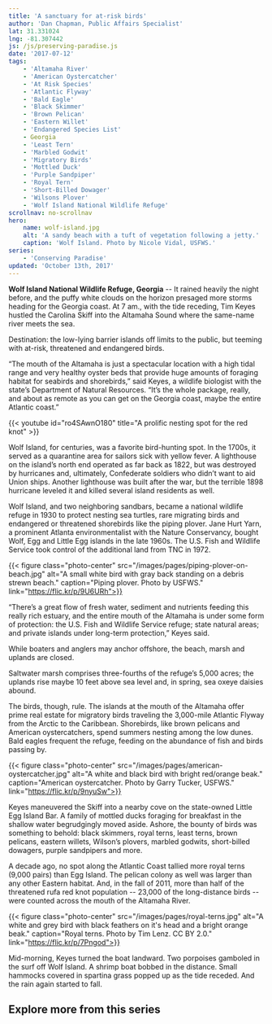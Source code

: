 ```yaml
---
title: 'A sanctuary for at-risk birds'
author: 'Dan Chapman, Public Affairs Specialist'
lat: 31.331024
lng: -81.307442
js: /js/preserving-paradise.js
date: '2017-07-12'
tags:
    - 'Altamaha River'
    - 'American Oystercatcher'
    - 'At Risk Species'
    - 'Atlantic Flyway'
    - 'Bald Eagle'
    - 'Black Skimmer'
    - 'Brown Pelican'
    - 'Eastern Willet'
    - 'Endangered Species List'
    - Georgia
    - 'Least Tern'
    - 'Marbled Godwit'
    - 'Migratory Birds'
    - 'Mottled Duck'
    - 'Purple Sandpiper'
    - 'Royal Tern'
    - 'Short-Billed Dowager'
    - 'Wilsons Plover'
    - 'Wolf Island National Wildlife Refuge'
scrollnav: no-scrollnav
hero:
    name: wolf-island.jpg
    alt: 'A sandy beach with a tuft of vegetation following a jetty.'
    caption: 'Wolf Island. Photo by Nicole Vidal, USFWS.'
series:
    - 'Conserving Paradise'
updated: 'October 13th, 2017'
---
```


**Wolf Island National Wildlife Refuge, Georgia** -- It rained heavily the night before, and the puffy white clouds on the horizon presaged more storms heading for the Georgia coast. At 7 am., with the tide receding, Tim Keyes hustled the Carolina Skiff into the Altamaha Sound where the same-name river meets the sea.

Destination: the low-lying barrier islands off limits to the public, but teeming with at-risk, threatened and endangered birds. 

“The mouth of the Altamaha is just a spectacular location with a high tidal range and very healthy oyster beds that provide huge amounts of foraging habitat for seabirds and shorebirds,” said Keyes, a wildlife biologist with the state’s Department of Natural Resources. “It’s the whole package, really, and about as remote as you can get on the Georgia coast, maybe the entire Atlantic coast.”

{{< youtube id="ro4SAwnO180" title="A prolific nesting spot for the red knot" >}}

Wolf Island, for centuries, was a favorite bird-hunting spot. In the 1700s, it served as a quarantine area for sailors sick with yellow fever. A lighthouse on the island’s north end operated as far back as 1822, but was destroyed by hurricanes and, ultimately, Confederate soldiers who didn’t want to aid Union ships. Another lighthouse was built after the war, but the terrible 1898 hurricane leveled it and killed several island residents as well.

Wolf Island, and two neighboring sandbars, became a national wildlife refuge in 1930 to protect nesting sea turtles, rare migrating birds and endangered or threatened shorebirds like the piping plover. Jane Hurt Yarn, a prominent Atlanta environmentalist with the Nature Conservancy, bought Wolf, Egg and Little Egg islands in the late 1960s. The U.S. Fish and Wildlife Service took control of the additional land from TNC in 1972.

{{< figure class="photo-center" src="/images/pages/piping-plover-on-beach.jpg" alt="A small white bird with gray back standing on a debris strewn beach." caption="Piping plover. Photo by USFWS." link="https://flic.kr/p/9U6URh">}}

“There’s a great flow of fresh water, sediment and nutrients feeding this really rich estuary, and the entire mouth of the Altamaha is under some form of protection: the U.S. Fish and Wildlife Service refuge; state natural areas; and private islands under long-term protection,” Keyes said.

While boaters and anglers may anchor offshore, the beach, marsh and uplands are closed. 

Saltwater marsh comprises three-fourths of the refuge’s 5,000 acres; the uplands rise maybe 10 feet above sea level and, in spring, sea oxeye daisies abound. 

The birds, though, rule. The islands at the mouth of the Altamaha offer prime real estate for migratory birds traveling the 3,000-mile Atlantic Flyway from the Arctic to the Caribbean. Shorebirds, like brown pelicans and American oystercatchers, spend summers nesting among the low dunes. Bald eagles frequent the refuge, feeding on the abundance of fish and birds passing by. 

{{< figure class="photo-center" src="/images/pages/american-oystercatcher.jpg" alt="A white and black bird with bright red/orange beak." caption="American oystercatcher. Photo by Garry Tucker, USFWS." link="https://flic.kr/p/9nyuSw">}}

Keyes maneuvered the Skiff into a nearby cove on the state-owned Little Egg Island Bar. A family of mottled ducks foraging for breakfast in the shallow water begrudgingly moved aside. Ashore, the bounty of birds was something to behold: black skimmers, royal terns, least terns, brown pelicans, eastern willets, Wilson’s plovers, marbled godwits, short-billed dowagers, purple sandpipers and more.

A decade ago, no spot along the Atlantic Coast tallied more royal terns (9,000 pairs) than Egg Island. The pelican colony as well was larger than any other Eastern habitat. And, in the fall of 2011, more than half of the threatened rufa red knot population -- 23,000 of the long-distance birds -- were counted across the mouth of the Altamaha River.

{{< figure class="photo-center" src="/images/pages/royal-terns.jpg" alt="A white and grey bird with black feathers on it's head and a bright orange beak." caption="Royal terns. Photo by Tim Lenz. CC BY 2.0." link="https://flic.kr/p/7Pngod">}}

Mid-morning, Keyes turned the boat landward. Two porpoises gamboled in the surf off Wolf Island. A shrimp boat bobbed in the distance. Small hammocks covered in spartina grass popped up as the tide receded. And the rain again started to fall.

## Explore more from this series

<div id='map' style="height: 60vh;"></div>

***Note:** Green areas on the map represent protected local, state and federal lands.
